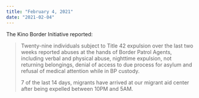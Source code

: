 ```yaml
---
title: "February 4, 2021"
date: "2021-02-04"
---
```


The Kino Border Initiative reported:

> Twenty-nine individuals subject to Title 42 expulsion over the last two weeks reported abuses at the hands of Border Patrol Agents, including verbal and physical abuse, nighttime expulsion, not returning belongings, denial of access to due process for asylum and refusal of medical attention while in BP custody.
> 
> 7 of the last 14 days, migrants have arrived at our migrant aid center after being expelled between 10PM and 5AM.
